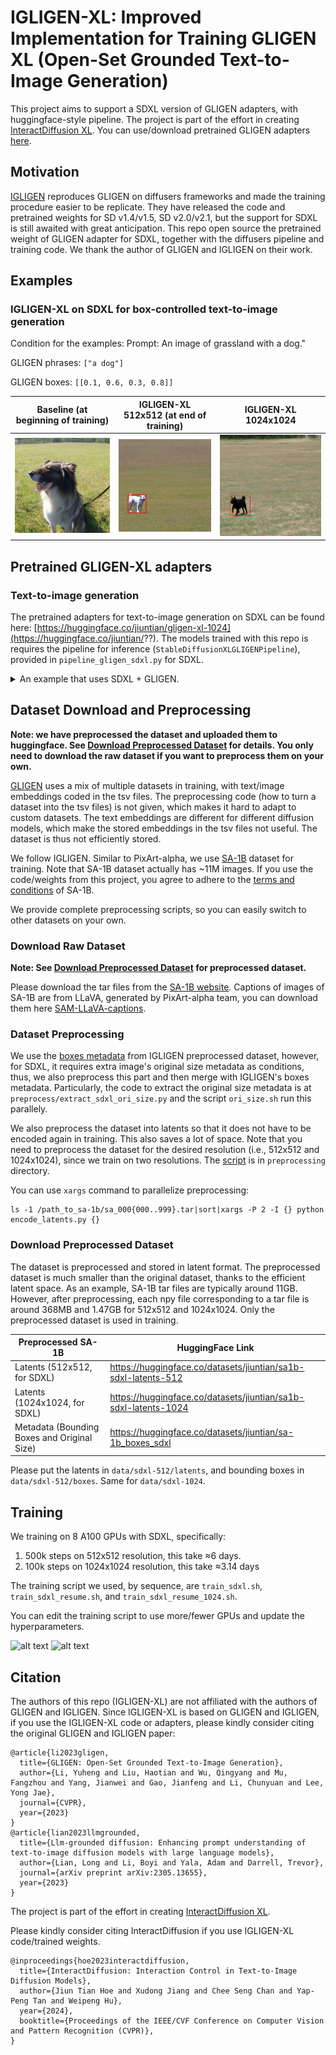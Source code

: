 # IGLIGEN-XL: Improved Implementation for Training GLIGEN XL (Open-Set Grounded Text-to-Image Generation)
This project aims to support a SDXL version of GLIGEN adapters, with huggingface-style pipeline. The project is part of the effort in creating [InteractDiffusion XL](https://jiuntian.github.io/interactdiffusion). You can use/download pretrained GLIGEN adapters [here](#pretrained-gligen-xl-adapters).

## Motivation
[IGLIGEN](https://github.com/TonyLianLong/igligen) reproduces GLIGEN on diffusers frameworks and made the training procedure easier to be replicate. They have released the code and pretrained weights for SD v1.4/v1.5, SD v2.0/v2.1, but the support for SDXL is still awaited with great anticipation. This repo open source the pretrained weight of GLIGEN adapter for SDXL, together with the diffusers pipeline and training code. We thank the author of GLIGEN and IGLIGEN on their work.

## Examples
### IGLIGEN-XL on SDXL for box-controlled text-to-image generation
Condition for the examples:
Prompt: An image of grassland with a dog."

GLIGEN phrases: `["a dog"]`

GLIGEN boxes: `[[0.1, 0.6, 0.3, 0.8]]`

| Baseline (at beginning of training) | IGLIGEN-XL 512x512 (at end of training) | IGLIGEN-XL 1024x1024 |
| ------ | -------- | -------- | 
| ![image](assets/start.png) | ![image](assets/500k.png) | <img src="assets/600k.png" width="512"> |


## Pretrained GLIGEN-XL adapters
### Text-to-image generation
The pretrained adapters for text-to-image generation on SDXL can be found here: [https://huggingface.co/jiuntian/gligen-xl-1024](https://huggingface.co/jiuntian/??). The models trained with this repo is requires the pipeline for inference (`StableDiffusionXLGLIGENPipeline`), provided in `pipeline_gligen_sdxl.py` for SDXL.

<details>
  <summary>An example that uses SDXL + GLIGEN.</summary>

Tested with `diffusers==0.30.1`.

```python
import torch
from diffusers import DiffusionPipeline

pipeline = DiffusionPipeline.from_pretrained(
    "jiuntian/gligen-xl-1024", trust_remote_code=True, torch_dtype=torch.float16
).to("cuda")

prompt = "An image of grassland with a dog."

# Image generation with GLIGEN
images = pipeline(
    prompt,
    num_inference_steps=50,
    height=1024, width=1024,
    gligen_scheduled_sampling_beta=0.4,
    gligen_boxes=[[0.1, 0.6, 0.3, 0.8]],
    gligen_phrases=["a dog"],
    num_images_per_prompt=1,
    output_type="pt"
).images


for image in images:
    display(image)
```
</details>

## Dataset Download and Preprocessing
**Note: we have preprocessed the dataset and uploaded them to huggingface. See [Download Preprocessed Dataset](#download-preprocessed-dataset) for details. You only need to download the raw dataset if you want to preprocess them on your own.**

[GLIGEN](https://github.com/gligen/GLIGEN) uses a mix of multiple datasets in training, with text/image embeddings coded in the tsv files. The preprocessing code (how to turn a dataset into the tsv files) is not given, which makes it hard to adapt to custom datasets. The text embeddings are different for different diffusion models, which make the stored embeddings in the tsv files not useful. The dataset is thus not efficiently stored.

We follow IGLIGEN. Similar to PixArt-alpha, we use [SA-1B](https://ai.meta.com/datasets/segment-anything/) dataset for training. Note that SA-1B dataset actually has ~11M images. If you use the code/weights from this project, you agree to adhere to the [terms and conditions](https://ai.meta.com/datasets/segment-anything-downloads/) of SA-1B.

We provide complete preprocessing scripts, so you can easily switch to other datasets on your own.

### Download Raw Dataset
**Note: See [Download Preprocessed Dataset](#download-preprocessed-dataset) for preprocessed dataset.**

Please download the tar files from the [SA-1B website](https://ai.meta.com/datasets/segment-anything-downloads/). Captions of images of SA-1B are from LLaVA, generated by PixArt-alpha team, you can download them here [SAM-LLaVA-captions](https://huggingface.co/datasets/PixArt-alpha/SAM-LLaVA-Captions10M).

### Dataset Preprocessing
We use the [boxes metadata](https://huggingface.co/datasets/longlian/sa-1b_boxes) from IGLIGEN preprocessed dataset, however, for SDXL, it requires extra image's original size metadata as conditions, thus, we also preprocess this part and then merge with IGLIGEN's boxes metadata. Particularly, the code to extract the original size metadata is at `preprocess/extract_sdxl_ori_size.py` and the script `ori_size.sh` run this parallely.

We also preprocess the dataset into latents so that it does not have to be encoded again in training. This also saves a lot of space. Note that you need to preprocess the dataset for the desired resolution (i.e., 512x512 and 1024x1024), since we train on two resolutions. The [script](preprocess/encode_latents.py) is in `preprocessing` directory.

You can use `xargs` command to parallelize preprocessing:
```shell
ls -1 /path_to_sa-1b/sa_000{000..999}.tar|sort|xargs -P 2 -I {} python encode_latents.py {}
```

### Download Preprocessed Dataset
The dataset is preprocessed and stored in latent format. The preprocessed dataset is much smaller than the original dataset, thanks to the efficient latent space. As an example, SA-1B tar files are typically around 11GB. However, after preprocessing, each npy file corresponding to a tar file is around 368MB and 1.47GB for 512x512 and 1024x1024. Only the preprocessed dataset is used in training.

| Preprocessed SA-1B | HuggingFace Link |
| -------- | ------- |
| Latents (512x512, for SDXL)  | https://huggingface.co/datasets/jiuntian/sa1b-sdxl-latents-512 |
| Latents (1024x1024, for SDXL) | https://huggingface.co/datasets/jiuntian/sa1b-sdxl-latents-1024 |
| Metadata (Bounding Boxes and Original Size)    | https://huggingface.co/datasets/jiuntian/sa-1b_boxes_sdxl |

Please put the latents in `data/sdxl-512/latents`, and bounding boxes in `data/sdxl-512/boxes`. Same for `data/sdxl-1024`.

## Training
We training on 8 A100 GPUs with SDXL, specifically:
1. 500k steps on 512x512 resolution, this take ≈6 days.
2. 100k steps on 1024x1024 resolution, this take ≈3.14 days

The training script we used, by sequence, are `train_sdxl.sh`, `train_sdxl_resume.sh`, and `train_sdxl_resume_1024.sh`.

You can edit the training script to use more/fewer GPUs and update the hyperparameters.

![alt text](image.png)
![alt text](image-1.png)

## Citation
The authors of this repo (IGLIGEN-XL) are not affiliated with the authors of GLIGEN and IGLIGEN. Since IGLIGEN-XL is based on GLIGEN and IGLIGEN, if you use the IGLIGEN-XL code or adapters, please kindly consider citing the original GLIGEN and IGLIGEN paper:
```
@article{li2023gligen,
  title={GLIGEN: Open-Set Grounded Text-to-Image Generation},
  author={Li, Yuheng and Liu, Haotian and Wu, Qingyang and Mu, Fangzhou and Yang, Jianwei and Gao, Jianfeng and Li, Chunyuan and Lee, Yong Jae},
  journal={CVPR},
  year={2023}
}
@article{lian2023llmgrounded,
  title={Llm-grounded diffusion: Enhancing prompt understanding of text-to-image diffusion models with large language models},
  author={Lian, Long and Li, Boyi and Yala, Adam and Darrell, Trevor},
  journal={arXiv preprint arXiv:2305.13655},
  year={2023}
}
```

The project is part of the effort in creating [InteractDiffusion XL](https://jiuntian.github.io/interactdiffusion/). 

Please kindly consider citing InteractDiffusion if you use IGLIGEN-XL code/trained weights.
```
@inproceedings{hoe2023interactdiffusion,
  title={InteractDiffusion: Interaction Control in Text-to-Image Diffusion Models}, 
  author={Jiun Tian Hoe and Xudong Jiang and Chee Seng Chan and Yap-Peng Tan and Weipeng Hu},
  year={2024},
  booktitle={Proceedings of the IEEE/CVF Conference on Computer Vision and Pattern Recognition (CVPR)},
}
```
